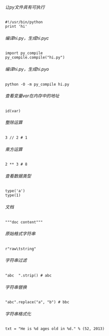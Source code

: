 ###### 让py文件具有可执行
	#!/usr/bin/python
	print 'hi'

###### 编译hi.py，生成hi.pyc
	import py_compile
	py_compile.compile("hi.py")

###### 编译hi.py，生成hi.pyo
	python -O -m py_compile hi.py

###### 查看变量var在内存中的地址
	id(var)

###### 整除运算
	3 // 2 # 1

###### 乘方运算
	2 ** 3 # 8

###### 查看数据类型
	type('a')
	type(1)

###### 文档
	"""doc content"""
	
###### 原始格式字符串
	r"raw\tstring"

###### 字符串过滤
	"abc  ".strip() # abc

###### 字符串替换
	"abc".replace("a", "b") # bbc
	
###### 字符串格式化
	txt = "He is %d ages old in %d." % (52, 2013)
	

	
